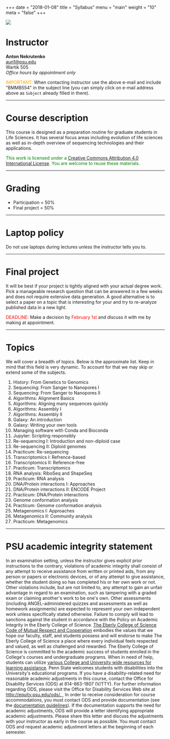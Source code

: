 +++
date = "2018-01-08"
title = "Syllabus"
menu = "main"
weight = "10"
meta = "false"
+++

[![](http://imgs.xkcd.com/comics/impostor.png#mid)](https://xkcd.com/451/)

# Instructor

**Anton Nekrutenko**<br>
[aun1@psu.edu](mailto:aun1@psu.edu?Subject=BMMB554)<br>
Wartik 505<br>
*Office hours by appointment only*

<font color="orange"><i class="fa fa-exclamation-circle" aria-hidden="true"></i> IMPORTANT: </font> When contacting instructor use the above e-mail and include "BMMB554" in the subject line (you can simply click on e-mail address above as `Subject` already filled in there).

----

# Course description

This course is designed as a preparation routine for graduate students in Life Sciences. It has several focus areas including evolution of life sciences as well as in-depth overview of sequencing technologies and their applications. 

<font color="green"><i class="fa fa-creative-commons" aria-hidden="true"></i> This work is licensed under a <a rel="license" href="http://creativecommons.org/licenses/by/4.0/">Creative Commons Attribution 4.0 International License</a>. You are welcome to reuse these materials.</font>

----

# Grading

* Participation = 50%
* Final project = 50%

----

# Laptop policy

Do not use laptops during lectures unless the instructor tells you to.  

----

# Final project

It will be best if your project is tightly aligned with your actual degree work. Pick a manageable research question that can be answered in a few weeks and does not require extensive data generation. A good alternative is to select a paper on a topic that is interesting for your and try to re-analyze published data in a new light. 

<font color="red"><i class="fa fa-arrow-circle-right" aria-hidden="true"></i> DEADLINE: </font> Make a decision by <font color="red">February 1st</font> and discuss it with me by making at appointment. 

----

# Topics
 
We will cover a breadth of topics. Below is the approximate list. Keep in mind that this field is very dynamic. To account for that we may skip or extend some of the subjects.


1. History: From Genetics to Genomics
2. Sequencing: From Sanger to Nanopores I
2. Sequencing: From Sanger to Nanopores II
4. Algorithms: Alignment Basics
5. Algorithms: Aligning many sequences quickly
5. Algorithms: Assembly I
5. Algorithms: Assembly II
7. Galaxy: An introduction
8. Galaxy: Writing your own tools
8. Managing software with Conda and Bioconda
9. Jupyter: Scripting responsibly
10. Re-sequencing I: Introduction and non-diploid case
11. Re-sequencing II: Diploid genomes
12. Practicum: Re-sequencing
13. Transcriptomics I: Refrence-based
14. Transcriptomics II: Reference-free
15. Practicum: Transcriptomics
16. RNA analysis: RiboSeq and ShapeSeq
17. Practicum: RNA analysis
18. DNA/Protein interactions I: Approaches
19. DNA/Protein interactions II: ENCODE Project
20. Practicum: DNA/Protein interactions
21. Genome conformation analysis
22. Practicum: Genome conformation analysis
23. Metagenomics I: Approaches
24. Metagenomics II: Community analysis
25. Practicum: Metagenomics

-----

# PSU academic integrity statement

>
In an examination setting, unless the instructor gives explicit prior instructions to the contrary, violations of academic integrity shall consist of any attempt to receive assistance from written or printed aids, from any person or papers or electronic devices, or of any attempt to give assistance, whether the student doing so has completed his or her own work or not. Other violations include, but are not limited to, any attempt to gain an unfair advantage in regard to an examination, such as tampering with a graded exam or claiming another's work to be one's own. Other assessments (including ANGEL-administered quizzes and assessments as well as homework assignments) are expected to represent your own independent work unless specifically stated otherwise. Failure to comply will lead to sanctions against the student in accordance with the Policy on Academic Integrity in the Eberly College of Science. [The Eberly College of Science Code of Mutual Respect and Cooperation](https://science.psu.edu/climate/support-and-resources/code-of-mutual-respect-and-cooperation/Code-of-Mutual-Respect%20final.pdf) embodies the values that we hope our faculty, staff, and students possess and will endorse to make The Eberly College of Science a place where every individual feels respected and valued, as well as challenged and rewarded.   The Eberly College of Science is committed to the academic success of students enrolled in the College's  courses and undergraduate programs. When in need of help, students can utilize [various College and University wide resources for learning assistance](http://www.science.psu.edu/advising/success). Penn State welcomes students with disabilities into the University's educational programs. If you have a disability-related need for reasonable academic adjustments in this course, contact the Office for Disability Services (ODS) at 814-863-1807 (V/TTY). For further information regarding ODS, please visit the Office for Disability Services Web site at http://equity.psu.edu/ods/.   In order to receive consideration for course accommodations, you must contact ODS and provide documentation (see the [documentation guidelines](http://equity.psu.edu/student-disability-resources/guidelines)). If the documentation supports the need for academic adjustments, ODS will provide a letter identifying appropriate academic adjustments. Please share this letter and discuss the adjustments with your instructor as early in the course as possible. You must contact ODS and request academic adjustment letters at the beginning of each semester.


